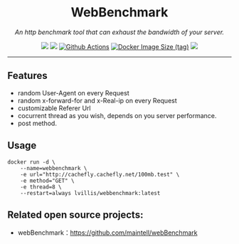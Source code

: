 <div align="center">

# WebBenchmark
*An http benchmark tool that can exhaust the bandwidth of your server.*

[![](https://img.shields.io/github/license/lvillis/webBenchmark?style=flat-square)](https://github.com/lvillis/Dockerfiles)
[![](https://img.shields.io/github/repo-size/lvillis/webBenchmark?style=flat-square&color=328657)](https://github.com/lvillis/Dockerfiles)
[![Github Actions](https://img.shields.io/github/workflow/status/lvillis/webBenchmark/Docker?style=flat-square)](https://github.com/lvillis/serverstatus/actions) 
[![Docker Image Size (tag)](https://img.shields.io/docker/image-size/lvillis/webbenchmark/latest?style=flat-square)](https://hub.docker.com)
[![](https://img.shields.io/github/last-commit/lvillis/webBenchmark?style=flat-square&label=commits)](https://github.com/lvillis/Dockerfiles)

</div>

---

## Features

* random User-Agent on every Request
* random x-forward-for and x-Real-ip on every Request
* customizable Referer Url
* cocurrent thread as you wish, depends on you server performance.
* post method.

## Usage
```
docker run -d \
    --name=webbenchmark \
    -e url="http://cachefly.cachefly.net/100mb.test" \
    -e method="GET" \
    -e thread=8 \
    --restart=always lvillis/webbenchmark:latest
```

## Related open source projects:

* webBenchmark：https://github.com/maintell/webBenchmark